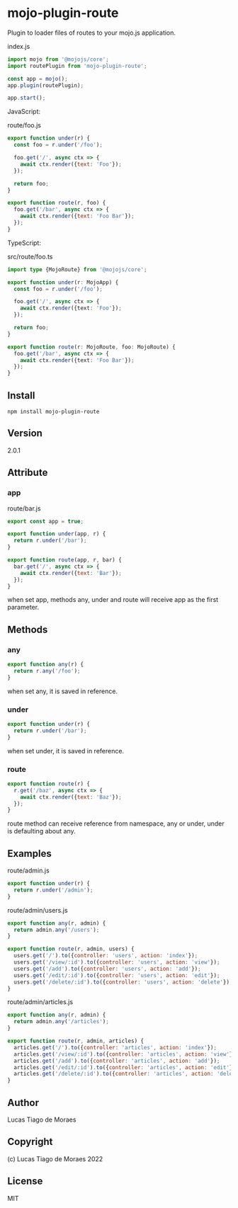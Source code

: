 # mojo-plugin-route

Plugin to loader files of routes to your mojo.js application.

index.js

```js
import mojo from '@mojojs/core';
import routePlugin from 'mojo-plugin-route';

const app = mojo();
app.plugin(routePlugin);

app.start();
```

JavaScript:

route/foo.js

```js
export function under(r) {
  const foo = r.under('/foo');

  foo.get('/', async ctx => {
    await ctx.render({text: 'Foo'});
  });

  return foo;
}

export function route(r, foo) {
  foo.get('/bar', async ctx => {
    await ctx.render({text: 'Foo Bar'});
  }); 
}
```

TypeScript:

src/route/foo.ts

```ts
import type {MojoRoute} from '@mojojs/core';

export function under(r: MojoApp) {
  const foo = r.under('/foo');

  foo.get('/', async ctx => {
    await ctx.render({text: 'Foo'});
  });

  return foo;
}

export function route(r: MojoRoute, foo: MojoRoute) {
  foo.get('/bar', async ctx => {
    await ctx.render({text: 'Foo Bar'});
  }); 
}
```

## Install

```
npm install mojo-plugin-route
```

## Version

2.0.1

## Attribute

### app

route/bar.js

```js
export const app = true;

export function under(app, r) {
  return r.under('/bar'); 
}

export function route(app, r, bar) {
  bar.get('/', async ctx => {
    await ctx.render({text: 'Bar'});
  }); 
}
```

when set app, methods any, under and route will receive app as the first parameter.

## Methods

### any

```js
export function any(r) {
  return r.any('/foo');
}
```

when set any, it is saved in reference.

### under

```js
export function under(r) {
  return r.under('/bar'); 
}
```

when set under, it is saved in reference.

### route

```js
export function route(r) {
  r.get('/baz', async ctx => {
    await ctx.render({text: 'Baz'});
  }); 
}
```

route method can receive reference from namespace, any or under, under is defaulting about any.

## Examples

route/admin.js

```js
export function under(r) {
  return r.under('/admin'); 
}
```

route/admin/users.js

```js
export function any(r, admin) {
  return admin.any('/users');
}

export function route(r, admin, users) {
  users.get('/').to({controller: 'users', action: 'index'});            // route: /admin/users
  users.get('/view/:id').to({controller: 'users', action: 'view'});     // route: /admin/users/view/123
  users.get('/add').to({controller: 'users', action: 'add'});           // route: /admin/users/add
  users.get('/edit/:id').to({controller: 'users', action: 'edit'});     // route: /admin/users/edit/123
  users.get('/delete/:id').to({controller: 'users', action: 'delete'}); // route: /admin/users/delete/123
}
```

route/admin/articles.js

```js
export function any(r, admin) {
  return admin.any('/articles');
}

export function route(r, admin, articles) {
  articles.get('/').to({controller: 'articles', action: 'index'});            // route: /admin/articles
  articles.get('/view/:id').to({controller: 'articles', action: 'view'});     // route: /admin/articles/view/123
  articles.get('/add').to({controller: 'articles', action: 'add'});           // route: /admin/articles/add
  articles.get('/edit/:id').to({controller: 'articles', action: 'edit'});     // route: /admin/articles/edit/123
  articles.get('/delete/:id').to({controller: 'articles', action: 'delete'}); // route: /admin/articles/delete/123
}
```

## Author

Lucas Tiago de Moraes

## Copyright

(c) Lucas Tiago de Moraes 2022

## License

MIT